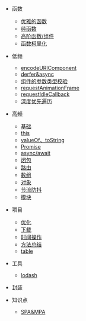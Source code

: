 

- 函数
  - [优雅的函数](/src/0200/0210/0201.md)
  - [纯函数](/src/0100/0130/0027.md)
  - [高阶函数/组件](/src/0100/0120/0018.md)
  - [函数柯里化](/src/0100/0130/0023.md)

- 低频
  - [encodeURIComponent](/src/0100/0110/0007.md)
  - [derfer&async](/src/0100/0120/0017.md)
  - [组件的参数类型校验](/src/0100/0120/0019.md)
  - [requestAnimationFrame](/src/0100/0130/0024.md)
  - [requestIdleCallback](/src/0100/0130/0025.md)
  - [深度优先遍历](/src/0100/0130/0030.md)

- 高频
  - [基础](/src/0100/0140/0033.md)
  - [this](/src/0100/0110/0001.md)
  - [valueOf、toString](/src/0100/0120/0014.md)
  - [Promise](/src/0100/0110/0006.md)
  - [async/await](/src/0100/0130/0021.md)
  - [闭包](/src/0100/0130/0022.md)
  - [路由](/src/0100/0130/0012.md)
  - [数组](/src/0100/0130/0013.md)
  - [对象](/src/0100/0130/0016.md)
  - [节流防抖](/src/0100/0120/0015.md)
  - [模块](/src/0100/0130/0026.md)
  
- 项目
  - [优化](/src/0100/0130//0029.md)
  - [下载](/src/0100/0110/0002.md)
  - [时间操作](/src/0100/0110/0009.md)
  - [方法总结](/src/0100/0120/0020.md)
  - [table](/src/0100/0140/0031.md)

- 工具
  - [lodash](/src/0100/0110/0010.md)

- [封装](/src/0100/0140/0032.md)

- 知识点
  - [SPA&MPA](/src/0100/0120/0011.md)
